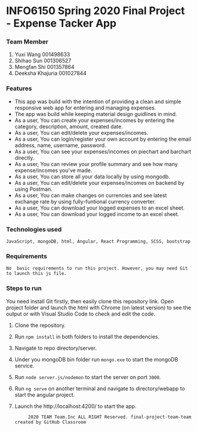# INFO6150 Spring 2020 Final Project - Expense Tacker App

### Team Member
1. Yuxi Wang 001498633
2. Shihao Sun 001306527
3. Mengfan Shi 001357864
4. Deeksha Khajuria 001027844

### Features
  - This app was build with the intention of providing a clean and simple responsive web app for entering and managing expenses. 
  - The app was build while keeping material design guidlines in mind. 
  - As a user, You can create your expenses/incomes by entering the category, description, amount, created date.
  - As a user, You can edit/delete your expenses/incomes.
  - As a user, You can login/register your own account by entering the email address, name, username, password.
  - As a user, You can see your expenses/incomes on piechart and barchart directly.
  - As a user, You can review your profile summary and see how many expense/incomes you've made.
  - As a user, You can store all your data locally by using mongodb.
  - As a user, You can edit/delete your expenses/incomes on backend by using Postman.
  - As a user, You can make changes on currencies and see latest exchange rate by using fully-funtional currency converter.
  - As a user, You can download your logged expenses to an excel sheet.
  - As a user, You can download your logged income to an excel sheet.

### Technologies used
    JavaScript, mongoDB, html, Angular, React Programming, SCSS, bootstrap

### Requirements
    No  basic requirements to run this project. However, you may need Git to launch this js file.

### Steps to run
You need install Git firstly, then easily clone this repository link. Open project folder and launch the html with Chrome (on latest version) to see the output or with Visual Studio Code to check and edit the code.
1. Clone the repository.
2. Run `npm install` in both folders to install the dependencies.
3. Navigate to repo directory/server.
4. Under you mongoDB bin folder run `mongo.exe` to start the mongoDB service.
5. Run `node server.js/nodemon` to start the server on port `3000`.
6. Run `ng serve` on another terminal and navigate to directory/webapp to start the angular project.
7. Launch the http://localhost:4200/ to start the app.  

            2020 TEAM Team.Inc ALL RIGHT Reserved. final-project-team-team created by GitHub Classroom
